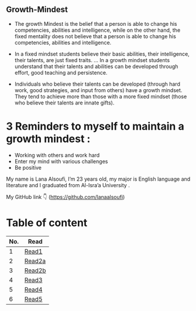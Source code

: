 
## Growth-Mindest
 * The growth Mindest is the belief that a person is able to change his competencies, abilities and intelligence, while on the other hand, the fixed mentality does not believe that a person is able to change his competencies, abilities and intelligence.

* In a fixed mindset students believe their basic abilities, their intelligence, their talents, are just fixed traits. ... In a growth mindset students understand that their talents and abilities can be developed through effort, good teaching and persistence.

* Individuals who believe their talents can be developed (through hard work, good strategies, and input from others) have a growth mindset. They tend to achieve more than those with a more fixed mindset (those who believe their talents are innate gifts).

# 3 Reminders to myself to maintain a growth mindest :
- Working with others and work hard 
- Enter my mind with various challenges 
- Be positive 

My name is Lana Alsoufi, I’m 23 years old,  my major is English language and literature and I graduated from Al-Isra’a University .

My GitHub link :point_down:
(https://github.com/lanaalsoufi)

# Table of content 
|No.|Read|
|---|---|
|1|[Read1](read1.md)
|2|[Read2a](read2a.md)
|3|[Read2b](read2b.md)
|4|[Read3](read3.md)
|5|[Read4](read4.md)
|6|[Read5](read5.md)
